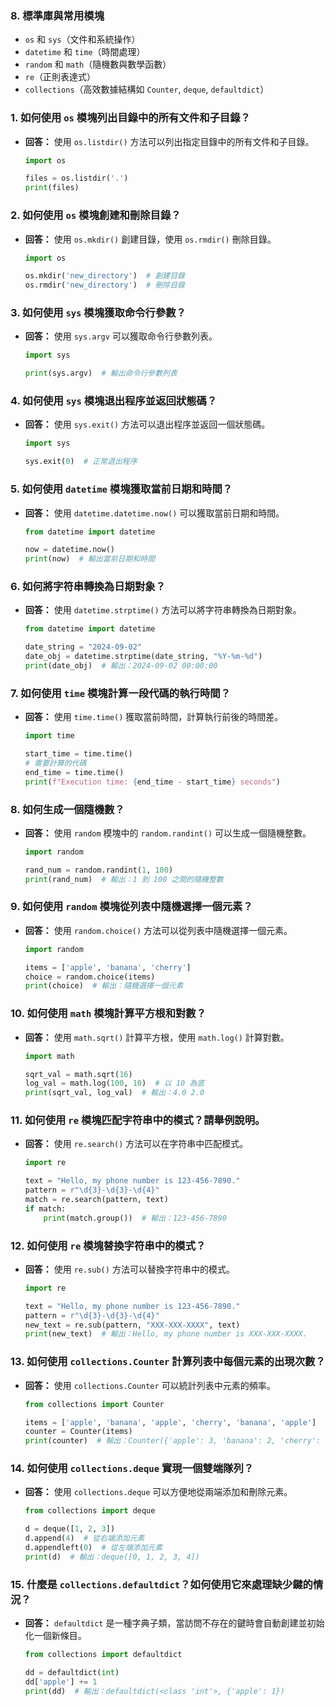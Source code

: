 ### 8. **標準庫與常用模塊**
   - `os` 和 `sys`（文件和系統操作）
   - `datetime` 和 `time`（時間處理）
   - `random` 和 `math`（隨機數與數學函數）
   - `re`（正則表達式）
   - `collections`（高效數據結構如 `Counter`, `deque`, `defaultdict`）


### 1. **如何使用 `os` 模塊列出目錄中的所有文件和子目錄？**
   - **回答：** 使用 `os.listdir()` 方法可以列出指定目錄中的所有文件和子目錄。
     ```python
     import os

     files = os.listdir('.')
     print(files)
     ```

### 2. **如何使用 `os` 模塊創建和刪除目錄？**
   - **回答：** 使用 `os.mkdir()` 創建目錄，使用 `os.rmdir()` 刪除目錄。
     ```python
     import os

     os.mkdir('new_directory')  # 創建目錄
     os.rmdir('new_directory')  # 刪除目錄
     ```

### 3. **如何使用 `sys` 模塊獲取命令行參數？**
   - **回答：** 使用 `sys.argv` 可以獲取命令行參數列表。
     ```python
     import sys

     print(sys.argv)  # 輸出命令行參數列表
     ```

### 4. **如何使用 `sys` 模塊退出程序並返回狀態碼？**
   - **回答：** 使用 `sys.exit()` 方法可以退出程序並返回一個狀態碼。
     ```python
     import sys

     sys.exit(0)  # 正常退出程序
     ```

### 5. **如何使用 `datetime` 模塊獲取當前日期和時間？**
   - **回答：** 使用 `datetime.datetime.now()` 可以獲取當前日期和時間。
     ```python
     from datetime import datetime

     now = datetime.now()
     print(now)  # 輸出當前日期和時間
     ```

### 6. **如何將字符串轉換為日期對象？**
   - **回答：** 使用 `datetime.strptime()` 方法可以將字符串轉換為日期對象。
     ```python
     from datetime import datetime

     date_string = "2024-09-02"
     date_obj = datetime.strptime(date_string, "%Y-%m-%d")
     print(date_obj)  # 輸出：2024-09-02 00:00:00
     ```

### 7. **如何使用 `time` 模塊計算一段代碼的執行時間？**
   - **回答：** 使用 `time.time()` 獲取當前時間，計算執行前後的時間差。
     ```python
     import time

     start_time = time.time()
     # 需要計算的代碼
     end_time = time.time()
     print(f"Execution time: {end_time - start_time} seconds")
     ```

### 8. **如何生成一個隨機數？**
   - **回答：** 使用 `random` 模塊中的 `random.randint()` 可以生成一個隨機整數。
     ```python
     import random

     rand_num = random.randint(1, 100)
     print(rand_num)  # 輸出：1 到 100 之間的隨機整數
     ```

### 9. **如何使用 `random` 模塊從列表中隨機選擇一個元素？**
   - **回答：** 使用 `random.choice()` 方法可以從列表中隨機選擇一個元素。
     ```python
     import random

     items = ['apple', 'banana', 'cherry']
     choice = random.choice(items)
     print(choice)  # 輸出：隨機選擇一個元素
     ```

### 10. **如何使用 `math` 模塊計算平方根和對數？**
   - **回答：** 使用 `math.sqrt()` 計算平方根，使用 `math.log()` 計算對數。
     ```python
     import math

     sqrt_val = math.sqrt(16)
     log_val = math.log(100, 10)  # 以 10 為底
     print(sqrt_val, log_val)  # 輸出：4.0 2.0
     ```

### 11. **如何使用 `re` 模塊匹配字符串中的模式？請舉例說明。**
   - **回答：** 使用 `re.search()` 方法可以在字符串中匹配模式。
     ```python
     import re

     text = "Hello, my phone number is 123-456-7890."
     pattern = r"\d{3}-\d{3}-\d{4}"
     match = re.search(pattern, text)
     if match:
         print(match.group())  # 輸出：123-456-7890
     ```

### 12. **如何使用 `re` 模塊替換字符串中的模式？**
   - **回答：** 使用 `re.sub()` 方法可以替換字符串中的模式。
     ```python
     import re

     text = "Hello, my phone number is 123-456-7890."
     pattern = r"\d{3}-\d{3}-\d{4}"
     new_text = re.sub(pattern, "XXX-XXX-XXXX", text)
     print(new_text)  # 輸出：Hello, my phone number is XXX-XXX-XXXX.
     ```

### 13. **如何使用 `collections.Counter` 計算列表中每個元素的出現次數？**
   - **回答：** 使用 `collections.Counter` 可以統計列表中元素的頻率。
     ```python
     from collections import Counter

     items = ['apple', 'banana', 'apple', 'cherry', 'banana', 'apple']
     counter = Counter(items)
     print(counter)  # 輸出：Counter({'apple': 3, 'banana': 2, 'cherry': 1})
     ```

### 14. **如何使用 `collections.deque` 實現一個雙端隊列？**
   - **回答：** 使用 `collections.deque` 可以方便地從兩端添加和刪除元素。
     ```python
     from collections import deque

     d = deque([1, 2, 3])
     d.append(4)  # 從右端添加元素
     d.appendleft(0)  # 從左端添加元素
     print(d)  # 輸出：deque([0, 1, 2, 3, 4])
     ```

### 15. **什麼是 `collections.defaultdict`？如何使用它來處理缺少鍵的情況？**
   - **回答：** `defaultdict` 是一種字典子類，當訪問不存在的鍵時會自動創建並初始化一個新條目。
     ```python
     from collections import defaultdict

     dd = defaultdict(int)
     dd['apple'] += 1
     print(dd)  # 輸出：defaultdict(<class 'int'>, {'apple': 1})
     ```

